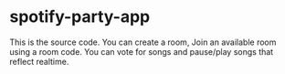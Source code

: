 # spotify-party-app
This is the source code. You can create a room, Join an available room using a room code.
You can vote for songs and pause/play songs that reflect realtime.
